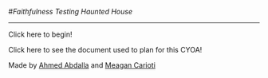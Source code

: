 #_Faithfulness Testing Haunted House_
___
Click here to begin!  

Click here to see the document used to plan for this CYOA!

Made by [Ahmed Abdalla](https://github.com/ahmeda1955) and [Meagan Carioti](https://github.com/meaganc2976)